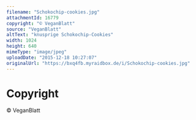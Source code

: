```yaml
---
filename: "Schokochip-cookies.jpg"
attachmentId: 16779
copyright: "© VeganBlatt"
source: "VeganBlatt"
altText: "knusprige Schokochip-Cookies"
width: 1024
height: 640
mimeType: "image/jpeg"
uploadDate: "2015-12-18 10:27:07"
originalUrl: "https://bxq4fb.myraidbox.de/i/Schokochip-cookies.jpg"
---
```


# Copyright

© VeganBlatt
